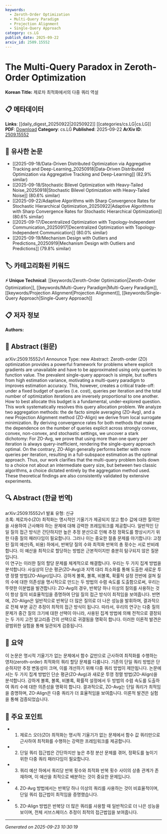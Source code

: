 ```yaml
---
keywords:
  - Zeroth-Order Optimization
  - Multi-Query Paradigm
  - Projection Alignment
  - Single-Query Approach
category: cs.LG
publish_date: 2025-09-22
arxiv_id: 2509.15552
---
```


<!-- KEYWORD_LINKING_METADATA:
{
  "processed_timestamp": "2025-09-23T10:30:19.277359",
  "vocabulary_version": "1.0",
  "selected_keywords": [
    "Zeroth-Order Optimization",
    "Multi-Query Paradigm",
    "Projection Alignment",
    "Single-Query Approach"
  ],
  "rejected_keywords": [],
  "similarity_scores": {
    "Zeroth-Order Optimization": 0.78,
    "Multi-Query Paradigm": 0.77,
    "Projection Alignment": 0.79,
    "Single-Query Approach": 0.75
  },
  "extraction_method": "AI_prompt_based",
  "budget_applied": true,
  "candidates_json": {
    "candidates": [
      {
        "surface": "Zeroth-Order Optimization",
        "canonical": "Zeroth-Order Optimization",
        "aliases": [
          "ZO Optimization",
          "Zeroth Order Optimization"
        ],
        "category": "unique_technical",
        "rationale": "This is a unique optimization technique central to the paper's discussion and not widely covered in existing vocabularies.",
        "novelty_score": 0.75,
        "connectivity_score": 0.68,
        "specificity_score": 0.85,
        "link_intent_score": 0.78
      },
      {
        "surface": "Multi-Query Paradigm",
        "canonical": "Multi-Query Paradigm",
        "aliases": [
          "Multi-Query Approach"
        ],
        "category": "unique_technical",
        "rationale": "The multi-query approach is a key concept in the paper, offering a new perspective on query allocation in optimization.",
        "novelty_score": 0.7,
        "connectivity_score": 0.65,
        "specificity_score": 0.8,
        "link_intent_score": 0.77
      },
      {
        "surface": "Projection Alignment",
        "canonical": "Projection Alignment",
        "aliases": [
          "ZO-Align"
        ],
        "category": "unique_technical",
        "rationale": "Projection Alignment is a novel method introduced in the paper, providing a new aggregation technique in optimization.",
        "novelty_score": 0.8,
        "connectivity_score": 0.6,
        "specificity_score": 0.88,
        "link_intent_score": 0.79
      },
      {
        "surface": "Single-Query Approach",
        "canonical": "Single-Query Approach",
        "aliases": [
          "Single Query"
        ],
        "category": "unique_technical",
        "rationale": "This approach is contrasted with the multi-query paradigm, highlighting its significance in optimization strategies.",
        "novelty_score": 0.65,
        "connectivity_score": 0.62,
        "specificity_score": 0.78,
        "link_intent_score": 0.75
      }
    ],
    "ban_list_suggestions": [
      "method",
      "experiment",
      "performance"
    ]
  },
  "decisions": [
    {
      "candidate_surface": "Zeroth-Order Optimization",
      "resolved_canonical": "Zeroth-Order Optimization",
      "decision": "linked",
      "scores": {
        "novelty": 0.75,
        "connectivity": 0.68,
        "specificity": 0.85,
        "link_intent": 0.78
      }
    },
    {
      "candidate_surface": "Multi-Query Paradigm",
      "resolved_canonical": "Multi-Query Paradigm",
      "decision": "linked",
      "scores": {
        "novelty": 0.7,
        "connectivity": 0.65,
        "specificity": 0.8,
        "link_intent": 0.77
      }
    },
    {
      "candidate_surface": "Projection Alignment",
      "resolved_canonical": "Projection Alignment",
      "decision": "linked",
      "scores": {
        "novelty": 0.8,
        "connectivity": 0.6,
        "specificity": 0.88,
        "link_intent": 0.79
      }
    },
    {
      "candidate_surface": "Single-Query Approach",
      "resolved_canonical": "Single-Query Approach",
      "decision": "linked",
      "scores": {
        "novelty": 0.65,
        "connectivity": 0.62,
        "specificity": 0.78,
        "link_intent": 0.75
      }
    }
  ]
}
-->

# The Multi-Query Paradox in Zeroth-Order Optimization

**Korean Title:** 제로차 최적화에서의 다중 쿼리 역설

## 📋 메타데이터

**Links**: [[daily_digest_20250922|20250922]] [[categories/cs.LG|cs.LG]]
**PDF**: [Download](https://arxiv.org/pdf/2509.15552.pdf)
**Category**: cs.LG
**Published**: 2025-09-22
**ArXiv ID**: [2509.15552](https://arxiv.org/abs/2509.15552)

## 🔗 유사한 논문
- [[2025-09-18/Data-Driven Distributed Optimization via Aggregative Tracking and Deep-Learning_20250918|Data-Driven Distributed Optimization via Aggregative Tracking and Deep-Learning]] (82.9% similar)
- [[2025-09-18/Stochastic Bilevel Optimization with Heavy-Tailed Noise_20250918|Stochastic Bilevel Optimization with Heavy-Tailed Noise]] (80.6% similar)
- [[2025-09-22/Adaptive Algorithms with Sharp Convergence Rates for Stochastic Hierarchical Optimization_20250922|Adaptive Algorithms with Sharp Convergence Rates for Stochastic Hierarchical Optimization]] (80.6% similar)
- [[2025-09-17/Decentralized Optimization with Topology-Independent Communication_20250917|Decentralized Optimization with Topology-Independent Communication]] (80.0% similar)
- [[2025-09-19/Mechanism Design with Outliers and Predictions_20250919|Mechanism Design with Outliers and Predictions]] (79.8% similar)

## 🏷️ 카테고리화된 키워드
**⚡ Unique Technical**: [[keywords/Zeroth-Order Optimization|Zeroth-Order Optimization]], [[keywords/Multi-Query Paradigm|Multi-Query Paradigm]], [[keywords/Projection Alignment|Projection Alignment]], [[keywords/Single-Query Approach|Single-Query Approach]]

## 📋 저자 정보

**Authors:** 

## 📄 Abstract (원문)

arXiv:2509.15552v1 Announce Type: new 
Abstract: Zeroth-order (ZO) optimization provides a powerful framework for problems where explicit gradients are unavailable and have to be approximated using only queries to function value. The prevalent single-query approach is simple, but suffers from high estimation variance, motivating a multi-query paradigm to improves estimation accuracy. This, however, creates a critical trade-off: under a fixed budget of queries (i.e. cost), queries per iteration and the total number of optimization iterations are inversely proportional to one another. How to best allocate this budget is a fundamental, under-explored question.
  This work systematically resolves this query allocation problem. We analyze two aggregation methods: the de facto simple averaging (ZO-Avg), and a new Projection Alignment method (ZO-Align) we derive from local surrogate minimization. By deriving convergence rates for both methods that make the dependence on the number of queries explicit across strongly convex, convex, non-convex, and stochastic settings, we uncover a stark dichotomy: For ZO-Avg, we prove that using more than one query per iteration is always query-inefficient, rendering the single-query approach optimal. On the contrary, ZO-Align generally performs better with more queries per iteration, resulting in a full-subspace estimation as the optimal approach. Thus, our work clarifies that the multi-query problem boils down to a choice not about an intermediate query size, but between two classic algorithms, a choice dictated entirely by the aggregation method used. These theoretical findings are also consistently validated by extensive experiments.

## 🔍 Abstract (한글 번역)

arXiv:2509.15552v1 발표 유형: 신규  
초록: 제로차수(ZO) 최적화는 명시적인 기울기가 제공되지 않고 함수 값에 대한 질의만을 사용하여 근사해야 하는 문제에 대해 강력한 프레임워크를 제공합니다. 일반적인 단일 질의 접근 방식은 간단하지만 높은 추정 분산으로 인해 추정 정확도를 향상시키기 위한 다중 질의 패러다임이 필요합니다. 그러나 이는 중요한 절충 문제를 야기합니다: 고정된 질의 예산(즉, 비용) 하에서, 반복당 질의 수와 최적화 반복의 총 횟수는 서로 반비례합니다. 이 예산을 최적으로 할당하는 방법은 근본적이지만 충분히 탐구되지 않은 질문입니다.  
이 연구는 이러한 질의 할당 문제를 체계적으로 해결합니다. 우리는 두 가지 집계 방법을 분석합니다: 사실상의 단순 평균(ZO-Avg)과 지역 대리 최소화를 통해 도출한 새로운 투영 정렬 방법(ZO-Align)입니다. 강하게 볼록, 볼록, 비볼록, 확률적 설정 전반에 걸쳐 질의 수에 대한 의존성을 명시적으로 만드는 두 방법의 수렴 속도를 도출함으로써, 우리는 뚜렷한 이분법을 발견합니다: ZO-Avg의 경우, 반복당 하나 이상의 질의를 사용하는 것이 항상 질의 비효율적임을 증명하여 단일 질의 접근 방식이 최적임을 보여줍니다. 반면에, ZO-Align은 일반적으로 반복당 더 많은 질의로 더 나은 성능을 발휘하며, 결과적으로 전체 부분 공간 추정이 최적의 접근 방식이 됩니다. 따라서, 우리의 연구는 다중 질의 문제가 중간 질의 크기에 대한 선택이 아니라, 사용된 집계 방법에 의해 전적으로 결정되는 두 가지 고전 알고리즘 간의 선택으로 귀결됨을 명확히 합니다. 이러한 이론적 발견은 광범위한 실험을 통해 일관되게 검증됩니다.

## 📝 요약

이 논문은 명시적 기울기가 없는 문제에서 함수 값만으로 근사하여 최적화를 수행하는 영차(zeroth-order) 최적화의 쿼리 할당 문제를 다룹니다. 기존의 단일 쿼리 방법은 단순하지만 추정 변동성이 크며, 이를 개선하기 위해 다중 쿼리 방법이 제안됩니다. 논문에서는 두 가지 집계 방법인 단순 평균(ZO-Avg)과 새로운 투영 정렬 방법(ZO-Align)을 분석합니다. 강하게 볼록, 볼록, 비볼록, 확률적 설정에서 두 방법의 수렴 속도를 도출하여 쿼리 수에 대한 의존성을 명확히 합니다. 결과적으로, ZO-Avg는 단일 쿼리가 최적임을 증명하며, ZO-Align은 다중 쿼리가 더 효율적임을 보여줍니다. 이론적 발견은 실험을 통해 검증되었습니다.

## 🎯 주요 포인트

- 1. 제로스 오더(ZO) 최적화는 명시적 기울기가 없는 문제에서 함수 값 쿼리만으로 근사하여 최적화를 수행하는 강력한 프레임워크를 제공합니다.
- 2. 단일 쿼리 접근법은 간단하지만 높은 추정 분산 문제를 겪어, 정확도를 높이기 위한 다중 쿼리 패러다임이 필요합니다.
- 3. 쿼리 예산 하에서 쿼리당 반복 횟수와 최적화 반복 횟수 사이의 상충 관계가 존재하며, 이 예산을 최적으로 배분하는 것이 중요한 문제입니다.
- 4. ZO-Avg 방법에서는 반복당 하나 이상의 쿼리를 사용하는 것이 비효율적이며, 단일 쿼리 접근법이 최적임을 증명했습니다.
- 5. ZO-Align 방법은 반복당 더 많은 쿼리를 사용할 때 일반적으로 더 나은 성능을 보이며, 전체 서브스페이스 추정이 최적의 접근법임을 보여줍니다.


---

*Generated on 2025-09-23 10:30:19*